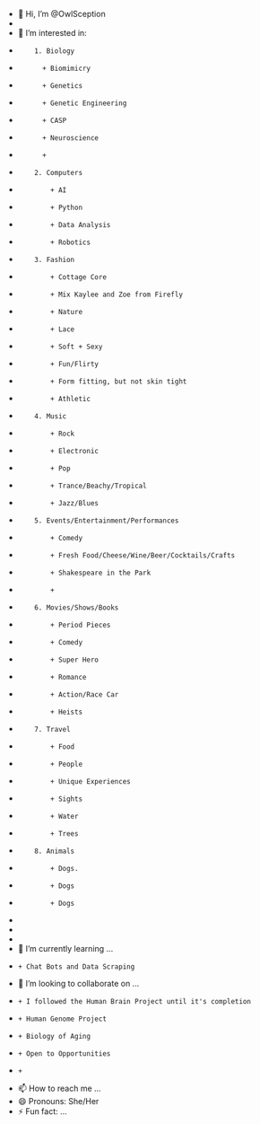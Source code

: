 - 👋 Hi, I’m @OwlSception
- 
- 👀 I’m interested in:
-         1. Biology
-           + Biomimicry
-           + Genetics
-           + Genetic Engineering
-           + CASP
-           + Neuroscience
-           + 
-         2. Computers
-             + AI
-             + Python
-             + Data Analysis
-             + Robotics
-         3. Fashion
-             + Cottage Core
-             + Mix Kaylee and Zoe from Firefly
-             + Nature
-             + Lace
-             + Soft + Sexy
-             + Fun/Flirty
-             + Form fitting, but not skin tight
-             + Athletic
-         4. Music
-             + Rock
-             + Electronic
-             + Pop
-             + Trance/Beachy/Tropical
-             + Jazz/Blues
-         5. Events/Entertainment/Performances
-             + Comedy
-             + Fresh Food/Cheese/Wine/Beer/Cocktails/Crafts
-             + Shakespeare in the Park
-             + 
-         6. Movies/Shows/Books
-             + Period Pieces
-             + Comedy
-             + Super Hero
-             + Romance
-             + Action/Race Car
-             + Heists
-         7. Travel
-             + Food
-             + People
-             + Unique Experiences
-             + Sights
-             + Water
-             + Trees
-         8. Animals
-             + Dogs.
-             + Dogs
-             + Dogs
-          
-             
-     
- 🌱 I’m currently learning ...
-     + Chat Bots and Data Scraping
- 💞️ I’m looking to collaborate on ...
-     + I followed the Human Brain Project until it's completion
-     + Human Genome Project
-     + Biology of Aging
-     + Open to Opportunities
-     + 
- 📫 How to reach me ...
- 😄 Pronouns: She/Her
- ⚡ Fun fact: ...

<!---
OwlSception/OwlSception is a ✨ special ✨ repository because its `README.md` (this file) appears on your GitHub profile.
You can click the Preview link to take a look at your changes.
--->
